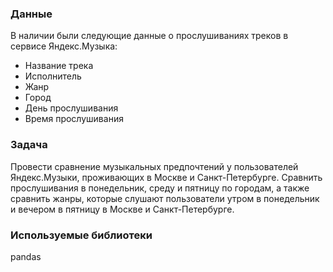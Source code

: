 ###  Данные
В наличии были следующие данные о прослушиваниях треков в сервисе Яндекс.Музыка:

 - Название трека
 - Исполнитель
 - Жанр
 - Город
 - День прослушивания
 - Время прослушивания

### Задача
Провести сравнение музыкальных предпочтений у пользователей Яндекс.Музыки, проживающих в Москве и Санкт-Петербурге. Сравнить прослушивания в понедельник, среду и пятницу по городам, а также сравнить жанры, которые слушают пользователи утром в понедельник и вечером в пятницу в Москве и Санкт-Петербурге.

### Используемые библиотеки
pandas
